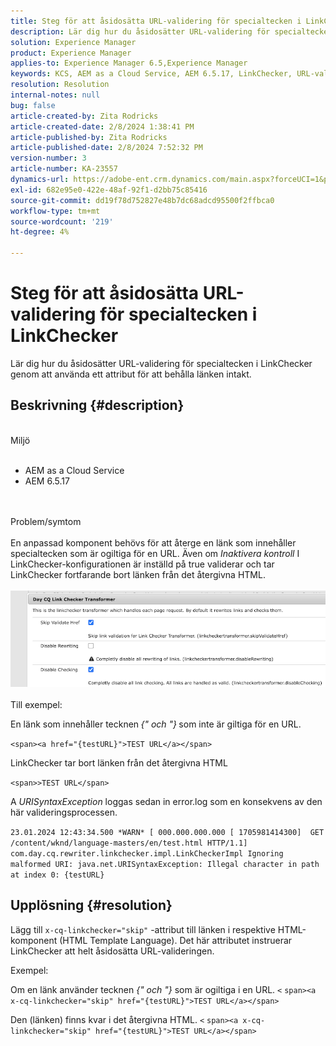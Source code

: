 ```yaml
---
title: Steg för att åsidosätta URL-validering för specialtecken i LinkChecker
description: Lär dig hur du åsidosätter URL-validering för specialtecken i LinkChecker för att behålla länken intakt.
solution: Experience Manager
product: Experience Manager
applies-to: Experience Manager 6.5,Experience Manager
keywords: KCS, AEM as a Cloud Service, AEM 6.5.17, LinkChecker, URL-valideringsfel
resolution: Resolution
internal-notes: null
bug: false
article-created-by: Zita Rodricks
article-created-date: 2/8/2024 1:38:41 PM
article-published-by: Zita Rodricks
article-published-date: 2/8/2024 7:52:32 PM
version-number: 3
article-number: KA-23557
dynamics-url: https://adobe-ent.crm.dynamics.com/main.aspx?forceUCI=1&pagetype=entityrecord&etn=knowledgearticle&id=c902f258-87c6-ee11-9079-6045bd006149
exl-id: 682e95e0-422e-48af-92f1-d2bb75c85416
source-git-commit: dd19f78d752827e48b7dc68adcd95500f2ffbca0
workflow-type: tm+mt
source-wordcount: '219'
ht-degree: 4%

---
```


# Steg för att åsidosätta URL-validering för specialtecken i LinkChecker


Lär dig hur du åsidosätter URL-validering för specialtecken i LinkChecker genom att använda ett attribut för att behålla länken intakt.

## Beskrivning {#description}

<br>Miljö<br><br>
- AEM as a Cloud Service
- AEM 6.5.17

<br><br>Problem/symtom<br><br>
En anpassad komponent behövs för att återge en länk som innehåller specialtecken som är ogiltiga för en URL. Även om *Inaktivera kontroll* I LinkChecker-konfigurationen är inställd på true validerar och tar LinkChecker fortfarande bort länken från det återgivna HTML.
<br><br>![](assets/___d202f258-87c6-ee11-9079-6045bd006149___.png)<br><br>
Till exempel:

En länk som innehåller tecknen<b> </b>*{&quot; och &quot;}<b>* </b>som inte är giltiga för en URL.

`<span><a href="{testURL}">TEST URL</a></span>`

LinkChecker tar bort länken från det återgivna HTML

`<span>>TEST URL</span>`

A *URISyntaxException* loggas sedan in error.log som en konsekvens av den här valideringsprocessen.

`23.01.2024 12:43:34.500 *WARN* [ 000.000.000.000 [ 1705981414300]  GET /content/wknd/language-masters/en/test.html HTTP/1.1]  com.day.cq.rewriter.linkchecker.impl.LinkCheckerImpl Ignoring malformed URI: java.net.URISyntaxException: Illegal character in path at index 0: {testURL}`


## Upplösning {#resolution}


Lägg till `x-cq-linkchecker="skip"` -attribut till länken i respektive HTML-komponent (HTML Template Language). Det här attributet instruerar LinkChecker att helt åsidosätta URL-valideringen.

Exempel:

Om en länk använder tecknen *{&quot; och &quot;}* som är ogiltiga i en URL.
`<`  `span><a x-cq-linkchecker="skip" href="{testURL}">TEST URL</a></span>`

Den (länken) finns kvar i det återgivna HTML.
`<` `span><a x-cq-linkchecker="skip" href="{testURL}">TEST URL</a></span>`
